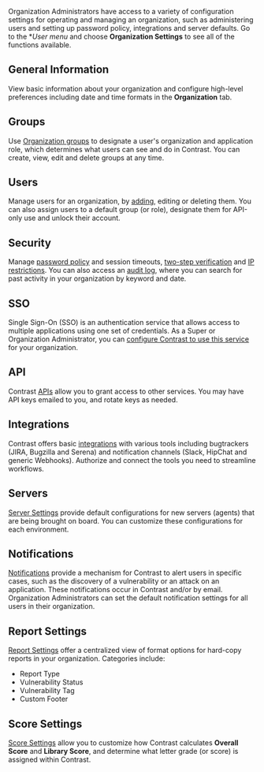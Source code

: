 <!--
title: "Organization Settings at a Glance"
description: "Overview of administrating and managing an organization."
tags: "Admin TeamServer organization settings"
-->

Organization Administrators have access to a variety of configuration settings for operating and managing an organization, such as administering users and setting up password policy, integrations and server defaults. Go to the **User menu* and choose **Organization Settings** to see all of the functions available. 

<!-- <a href="assets/images/Settings_Nav.png" rel="lightbox" title="Organization Settings"><img class="thumbnail" src="assets/images/Settings_Nav.png"/></a> --> 

## General Information
View basic information about your organization and configure high-level preferences including date and time formats in the **Organization** tab. 

## Groups
Use [Organization groups](admin-manageorgs.html#access) to designate a user's organization and application role, which determines what users can see and do in Contrast. You can create, view, edit and delete groups at any time. 

## Users
Manage users for an organization, by [adding](admin-onboardteam.html#create-user), editing or deleting them. You can also assign users to a default group (or role), designate them for API-only use and unlock their account. 

## Security
Manage [password policy](admin-systemsecurity.html#pwd) and session timeouts, [two-step verification](admin-orgsecurity.html#security-tsv) and [IP restrictions](admin-orgsecurity.html#security-ip). You can also access an [audit log](admin-orgsecurity.html#audit-log), where you can search for past activity in your organization by keyword and date.

## SSO

Single Sign-On (SSO) is an authentication service that allows access to multiple applications using one set of credentials. As a Super or Organization Administrator, you can [configure Contrast to use this service](installation-setupauth.html#sso-setup) for your organization.

## API
Contrast [APIs](tools-about.html#api-about) allow you to grant access to other services. You may have API keys emailed to you, and rotate keys as needed. 

## Integrations
Contrast offers basic [integrations](admin-orgintegrations.html) with various tools including bugtrackers (JIRA, Bugzilla and Serena) and notification channels (Slack, HipChat and generic Webhooks). Authorize and connect the tools you need to streamline workflows.

## Servers 
[Server Settings](admin-orgsettings.html#org-server) provide default configurations for new servers (agents) that are being brought on board. You can customize these configurations for each environment.

## Notifications
[Notifications](admin-orgsettings.html#org-notify) provide a mechanism for Contrast to alert users in specific cases, such as the discovery of a vulnerability or an attack on an application. These notifications occur in Contrast and/or by email. Organization Administrators can set the default notification settings for all users in their organization. 

## Report Settings
[Report Settings](admin-orgsettings.html#org-report) offer a centralized view of format options for hard-copy reports in your organization. Categories include:

* Report Type
* Vulnerability Status
* Vulnerability Tag
* Custom Footer

## Score Settings

[Score Settings](admin-orgsettings.html#score-settings) allow you to customize how Contrast calculates **Overall Score** and **Library Score**, and determine what letter grade (or score) is assigned within Contrast.   

